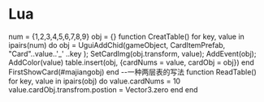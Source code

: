 # Lua
num = {1,2,3,4,5,6,7,8,9}
obj = {}
function CreatTable()
    for key, value in ipairs(num) do
        obj = UguiAddChid(gameObject, CardItemPrefab, "Card"..value..'_' ..key  );
        SetCardImg(obj.transform, value);
        AddEvent(obj);
        AddColor(value)
        table.insert(obj, {cardNums = value, cardObj = obj})
    end
    FirstShowCard(#majiangobj)
end
--一种两层表的写法
function ReadTable()
     for key, value in ipairs(obj) do
        value.cardNums = 10
        value.cardObj.transfrom.postion = Vector3.zero
     end
end
